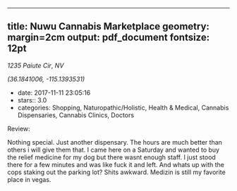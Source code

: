 
---
title: Nuwu Cannabis Marketplace
geometry: margin=2cm
output: pdf_document
fontsize: 12pt
---

_1235 Paiute Cir_, _NV_

*(36.1841006, -115.1393531)*

- date: 2017-11-11 23:05:16
- stars:: 3.0
-  categories: Shopping, Naturopathic/Holistic, Health & Medical, Cannabis Dispensaries, Cannabis Clinics, Doctors

Review:

Nothing special. Just another dispensary. The hours are much better than others i will give them that. I came here on a Saturday and wanted to buy the relief medicine for my dog but there wasnt enough staff. I just stood there for a few minutes and was like fuck it and left. And whats up with the cops staking out the parking lot? Shits awkward. Medizin is still my favorite place in vegas.

